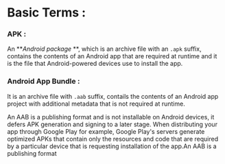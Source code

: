 # Basic Terms :

### APK :

An  ***Android package* **, which is an archive file with an `.apk` suffix, contains the contents of an Android app that are required at runtime and it is the file that Android-powered devices use to install the app.

### Android App Bundle :

It is an archive file with `.aab`  suffix, contails the contents of an Android app project with additional metadata that is not required at runtime.

An AAB is a publishing format and is not installable on Android devices, it defers APK generation and signing to a later stage. When distributing your app through Google Play for example, Google Play's servers generate optimized APKs that contain only the resources and code that are required by a particular device that is requesting installation of the app.An AAB is a publishing format
